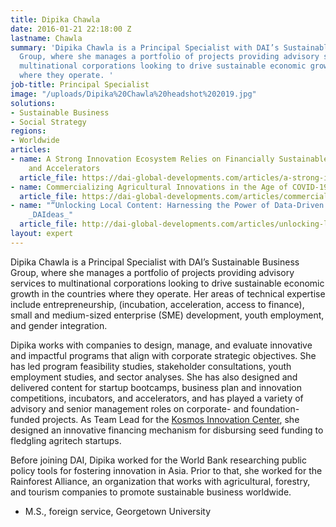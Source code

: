 ```yaml
---
title: Dipika Chawla
date: 2016-01-21 22:18:00 Z
lastname: Chawla
summary: 'Dipika Chawla is a Principal Specialist with DAI’s Sustainable Business
  Group, where she manages a portfolio of projects providing advisory services to
  multinational corporations looking to drive sustainable economic growth in the countries
  where they operate. '
job-title: Principal Specialist
image: "/uploads/Dipika%20Chawla%20headshot%202019.jpg"
solutions:
- Sustainable Business
- Social Strategy
regions:
- Worldwide
articles:
- name: A Strong Innovation Ecosystem Relies on Financially Sustainable Incubators
    and Accelerators
  article_file: https://dai-global-developments.com/articles/a-strong-innovation-ecosystem-relies-on-financially-sustainable-incubators-and-accelerators?utm_source=daidotcom
- name: Commercializing Agricultural Innovations in the Age of COVID-19
  article_file: https://dai-global-developments.com/articles/commercializing-agricultural-innovations-in-the-age-of-covid-19
- name: "“Unlocking Local Content: Harnessing the Power of Data-Driven Decision Making,”
    _DAIdeas_"
  article_file: http://dai-global-developments.com/articles/unlocking-local-content-harnessing-the-power-of-data-driven-decision-making?utm_source=daidotcom
layout: expert
---
```


Dipika Chawla is a Principal Specialist with DAI’s Sustainable Business Group, where she manages a portfolio of projects providing advisory services to multinational corporations looking to drive sustainable economic growth in the countries where they operate. Her areas of technical expertise include entrepreneurship, (incubation, acceleration, access to finance), small and medium-sized enterprise (SME) development, youth employment, and gender integration. 

Dipika works with companies to design, manage, and evaluate innovative and impactful programs that align with corporate strategic objectives. She has led program feasibility studies, stakeholder consultations, youth employment studies, and sector analyses. She has also designed and delivered content for startup bootcamps, business plan and innovation competitions, incubators, and accelerators, and has played a variety of advisory and senior management roles on corporate- and foundation-funded projects. As Team Lead for the [Kosmos Innovation Center](https://www.dai.com/our-work/projects/ghana-kosmos-innovation-center-kic), she designed an innovative financing mechanism for disbursing seed funding to fledgling agritech startups. 

Before joining DAI, Dipika worked for the World Bank researching public policy tools for fostering innovation in Asia. Prior to that, she worked for the Rainforest Alliance, an organization that works with agricultural, forestry, and tourism companies to promote sustainable business worldwide.

* M.S., foreign service, Georgetown University